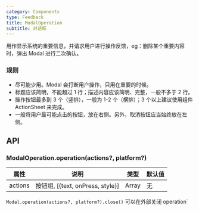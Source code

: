 ```yaml
---
category: Components
type: Feedback
title: ModalOperation
subtitle: 对话框
---
```


用作显示系统的重要信息，并请求用户进行操作反馈，eg：删除某个重要内容时，弹出 Modal 进行二次确认。

### 规则
- 尽可能少用。Modal 会打断用户操作，只用在重要的时候。
- 标题应该简明，不能超过 1 行；描述内容应该简明、完整，一般不多于 2 行。
- 操作按钮最多到 3 个（竖排），一般为 1-2 个（横排）；3 个以上建议使用组件 ActionSheet 来完成。
- 一般将用户最可能点击的按钮，放在右侧。另外，取消按钮应当始终放在左侧。

## API

### ModalOperation.operation(actions?, platform?)

属性 | 说明 | 类型 | 默认值
----|-----|------|------
| actions | 按钮组, [{text, onPress, style}] | Array | 无  |

`Modal.operation(actions?, platform?).close()` 可以在外部关闭 operation`
